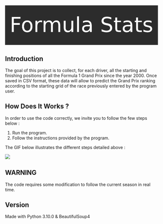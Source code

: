 ![](assets/title.jpg)
## Introduction
The goal of this project is to collect, for each driver, all the starting and finishing positions of all the Formula 1 Grand Prix since the year 2000. Once saved in CSV format, these data will allow to predict the Grand Prix ranking according to the starting grid of the race previously entered by the program user.

## How Does It Works ?
In order to use the code correctly, we invite you to follow the few steps below :
1. Run the program.
2. Follow the instructions provided by the program.

The GIF below illustrates the different steps detailed above : 

![](assets/PROJ632.gif)

## WARNING
The code requires some modification to follow the current season in real time.

## Version
Made with Python 3.10.0 & BeautifulSoup4
